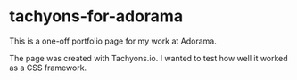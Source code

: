 # tachyons-for-adorama
This is a one-off portfolio page for my work at Adorama. 

The page was created with Tachyons.io. I wanted to test how well it worked as a CSS framework.
